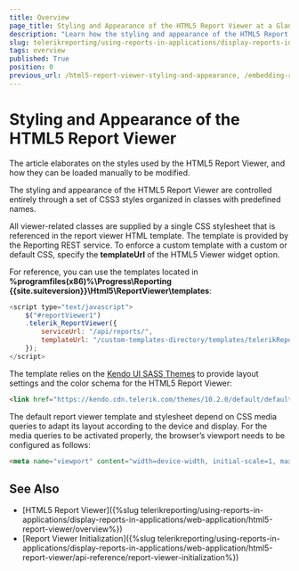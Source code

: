 ```yaml
---
title: Overview
page_title: Styling and Appearance of the HTML5 Report Viewer at a Glance
description: "Learn how the styling and appearance of the HTML5 Report Viewer can be changed in Telerik Reporting."
slug: telerikreporting/using-reports-in-applications/display-reports-in-applications/web-application/html5-report-viewer/customizing/styling-and-appearance/overview
tags: overview
published: True
position: 0
previous_url: /html5-report-viewer-styling-and-appearance, /embedding-reports/display-reports-in-applications/web-application/html5-report-viewer/customizing/styling-and-appearance/
---
```


# Styling and Appearance of the HTML5 Report Viewer

The article elaborates on the styles used by the HTML5 Report Viewer, and how they can be loaded manually to be modified.

The styling and appearance of the HTML5 Report Viewer are controlled entirely through a set of CSS3 styles organized in classes with predefined names.

All viewer-related classes are supplied by a single CSS stylesheet that is referenced in the report viewer HTML template. The template is provided by the Reporting REST service. To enforce a custom template with a custom or default CSS, specify the **templateUrl** of the HTML5 Viewer widget option.

For reference, you can use the templates located in **%programfiles(x86)%\Progress\Reporting {{site.suiteversion}}\Html5\ReportViewer\templates**:

```JavaScript
<script type="text/javascript">
	$("#reportViewer1")
	.telerik_ReportViewer({
		serviceUrl: "/api/reports/",
		templateUrl: "/custom-templates-directory/templates/telerikReportViewerTemplate-{{buildversion}}.html"
	});
</script>
```

The template relies on the [Kendo UI SASS Themes](https://docs.telerik.com/kendo-ui/styles-and-layout/sass-themes/overview) to provide layout settings and the color schema for the HTML5 Report Viewer:

```HTML
<link href="https://kendo.cdn.telerik.com/themes/10.2.0/default/default-ocean-blue.css" rel="stylesheet" />
```

The default report viewer template and stylesheet depend on CSS media queries to adapt its layout according to the device and display. For the media queries to be activated properly, the browser’s viewport needs to be configured as follows:

```HTML
<meta name="viewport" content="width=device-width, initial-scale=1, maximum-scale=1" />
```

## See Also

- [HTML5 Report Viewer]({%slug telerikreporting/using-reports-in-applications/display-reports-in-applications/web-application/html5-report-viewer/overview%})
- [Report Viewer Initialization]({%slug telerikreporting/using-reports-in-applications/display-reports-in-applications/web-application/html5-report-viewer/api-reference/report-viewer-initialization%})
